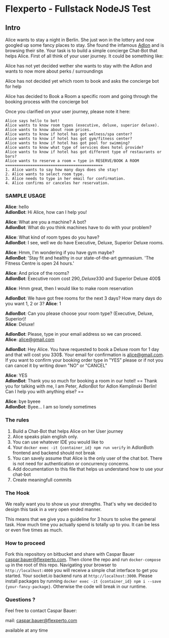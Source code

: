 # Flexperto - Fullstack NodeJS Test

## Intro

Alice wants to stay a night in Berlin. She just won in the lottery and now googled up some fancy places to stay. She found the infamous [Adlon](https://www.google.de/maps/uv?hl=en&pb=!1s0x47a851c6881c041d:0x19e4dfebf31b7ed9!2m22!2m2!1i80!2i80!3m1!2i20!16m16!1b1!2m2!1m1!1e1!2m2!1m1!1e3!2m2!1m1!1e5!2m2!1m1!1e4!2m2!1m1!1e6!3m1!7e115!4shttps://picasaweb.google.com/lh/sredir?uname%3D104793711026383055318%26id%3D6142425933586138834%26target%3DPHOTO!5sadlon+hotel+-+Google+Search&imagekey=!1e3!2s-yeiYMx0JfdI/VT5H17aMhtI/AAAAAAAAAHk/QPmkJVHMy8YKwV663sf3y9PXWn92eIdrACLIBGAYYCw&sa=X&ved=0ahUKEwjMyO_wnvzWAhWE6xQKHe9oAvwQoioItQEwDg) and is browsing their site. Your task is to build a simple concierge Chat-Bot that helps Alice. First of all think of your user journey. It could be something like:

Alice has not yet decided wether she wants to stay with the Adlon and wants to now more about perks / surroundings

Alice has not decided yet which room to book and asks the concierge bot for help

Alice has decided to Book a Room a specific room and going through the booking process with the concierge bot

Once you clarified on your user journey, please note it here:

```
Alice says hello to bot!
Alice wants to know room types (executive, deluxe, superior deluxe). 
Alice wants to know about room prices.
Alice wants to know if hotel has got welness/spa center?
Alice wants to know if hotel has got gym/fitness center?
Alice wants to know if hotel has got pool for swimming?
Alice wants to know what type of services does hotel provide?
Alice wants to know if hotel has got different type of restaurants or bars?
Alice wants to reserve a room = type in RESERVE/BOOK A ROOM
===========================================
1. Alice wants to say how many days does she stay!
2. Alice wants to select room type. 
3. Alice needs to type in her email for confirmation.
4. Alice confirms or canceles her reservation.
```

### SAMPLE USAGE
**Alice**: hello<br/>
**AdlonBot**: Hi Alice, how can I help you!

**Alice**: What are you a machine? A bot?<br/>
**AdlonBot**: What do you think machines have to do with your problem?

**Alice**: What kind of room types do you have?<br/>
**AdlonBot**: I see, well we do have Executive, Deluxe, Superior Deluxe rooms.

**Alice**: Hmm, I'm wondering if you have gym maybe?<br/>
**AdlonBot**: 'Stay fit and healthy in our state-of-the-art gymnasium. 'The Fitness Centre is 
open 24 hours.'

**Alice**: And price of the rooms?<br/>
**AdlonBot**: Executive room cost 290$, Deluxe 330$ and Superior Deluxe 400$

**Alice**: Hmm great, then I would like to make room reservation<br/>

**AdlonBot**: We have got free rooms for the next 3 days? How many days do you want 1, 2 or 3?
**Alice**: 1<br/>

**AdlonBot**: Can you please choose your room type? (Executive, Deluxe, Superior)!<br/>
**Alice**: Deluxe!<br/>

**AdlonBot**: Please, type in your email address so we can proceed.<br/>
**Alice**: alice@gmail.com<br/>

**AdlonBot**: Hey Alice. You have requested to book a Deluxe room for
1 day and that will cost you 330$. 
Your email for confirmation is alice@gmail.com.<br/>
If you want to confirm your booking order type in "YES" please or if not you can
cancel it by writing down "NO" or "CANCEL"

**Alice**: YES<br/>
**AdlonBot**: Thank you so much for booking a room in our hotel! == Thank you for talking with 
me, I am Peter, AdlonBot for Adlon Kemplinski Berlin!
Can I help you with anything else? ==

**Alice**: bye byeee<br/>
**AdlonBot**: Byee... I am so lonely sometimes
### The rules

  1. Build a Chat-Bot that helps Alice on her User journey
  2. Alice speaks plain english only.
  3. You can use whatever IDE you would like to
  4. Your ```docker exec -it {container_id} npm run verify``` in AdlonBoth frontend and backend 
  should 
  not break
  5. You can savely assume that Alice is the only user of the chat bot. There is not need for authentication or concurrency concerns.
  6. Add documentation to this file that helps us understand how to use your chat-bot
  7. Create meaningfull commits


### The Hook


We really want you to show us your strengths. That's why we decided to design this task in a very open ended manner.

This means that we give you a guideline for 3 hours to solve the general task. How much time you actually spend is totally up to you. It can be less or even five times as much.


### How to proceed

Fork this repository on bitbucket and share with Caspar Bauer <caspar.bauer@flexperto.com>.
Then clone the repo and run ```docker-compose up``` in the root of this repo. Navigating your browser to ```http://localhost:4000``` you will receive a simple chat interface to get you started. Your socket.io backend runs at ```http://localhost:3000```. Please install packages by running ```docker exec -it {container_id} npm i --save {your-fancy-package}```. Otherwise the code will break in our runtime.

### Questions ?

Feel free to contact Caspar Bauer:

mail: caspar.bauer@flexperto.com

available at any time
